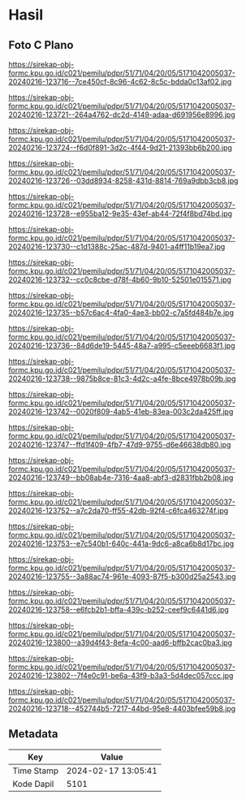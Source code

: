 # Hasil

## Foto C Plano

https://sirekap-obj-formc.kpu.go.id/c021/pemilu/pdpr/51/71/04/20/05/5171042005037-20240216-123716--7ce450cf-8c96-4c62-8c5c-bdda0c13af02.jpg

https://sirekap-obj-formc.kpu.go.id/c021/pemilu/pdpr/51/71/04/20/05/5171042005037-20240216-123721--264a4762-dc2d-4149-adaa-d691956e8996.jpg

https://sirekap-obj-formc.kpu.go.id/c021/pemilu/pdpr/51/71/04/20/05/5171042005037-20240216-123724--f6d0f891-3d2c-4f44-9d21-21393bb6b200.jpg

https://sirekap-obj-formc.kpu.go.id/c021/pemilu/pdpr/51/71/04/20/05/5171042005037-20240216-123726--03dd8934-8258-431d-8814-769a9dbb3cb8.jpg

https://sirekap-obj-formc.kpu.go.id/c021/pemilu/pdpr/51/71/04/20/05/5171042005037-20240216-123728--e955ba12-9e35-43ef-ab44-72f4f8bd74bd.jpg

https://sirekap-obj-formc.kpu.go.id/c021/pemilu/pdpr/51/71/04/20/05/5171042005037-20240216-123730--c1d1388c-25ac-487d-9401-a4ff11b19ea7.jpg

https://sirekap-obj-formc.kpu.go.id/c021/pemilu/pdpr/51/71/04/20/05/5171042005037-20240216-123732--cc0c8cbe-d78f-4b60-9b10-52501e015571.jpg

https://sirekap-obj-formc.kpu.go.id/c021/pemilu/pdpr/51/71/04/20/05/5171042005037-20240216-123735--b57c6ac4-4fa0-4ae3-bb02-c7a5fd484b7e.jpg

https://sirekap-obj-formc.kpu.go.id/c021/pemilu/pdpr/51/71/04/20/05/5171042005037-20240216-123736--84d6de19-5445-48a7-a995-c5eeeb6683f1.jpg

https://sirekap-obj-formc.kpu.go.id/c021/pemilu/pdpr/51/71/04/20/05/5171042005037-20240216-123738--9875b8ce-81c3-4d2c-a4fe-8bce4978b09b.jpg

https://sirekap-obj-formc.kpu.go.id/c021/pemilu/pdpr/51/71/04/20/05/5171042005037-20240216-123742--0020f809-4ab5-41eb-83ea-003c2da425ff.jpg

https://sirekap-obj-formc.kpu.go.id/c021/pemilu/pdpr/51/71/04/20/05/5171042005037-20240216-123747--ffd1f409-4fb7-47d9-9755-d6e46638db80.jpg

https://sirekap-obj-formc.kpu.go.id/c021/pemilu/pdpr/51/71/04/20/05/5171042005037-20240216-123749--bb08ab4e-7316-4aa8-abf3-d2831fbb2b08.jpg

https://sirekap-obj-formc.kpu.go.id/c021/pemilu/pdpr/51/71/04/20/05/5171042005037-20240216-123752--a7c2da70-ff55-42db-92f4-c6fca463274f.jpg

https://sirekap-obj-formc.kpu.go.id/c021/pemilu/pdpr/51/71/04/20/05/5171042005037-20240216-123753--e7c540b1-640c-441a-9dc6-a8ca6b8d17bc.jpg

https://sirekap-obj-formc.kpu.go.id/c021/pemilu/pdpr/51/71/04/20/05/5171042005037-20240216-123755--3a88ac74-961e-4093-87f5-b300d25a2543.jpg

https://sirekap-obj-formc.kpu.go.id/c021/pemilu/pdpr/51/71/04/20/05/5171042005037-20240216-123758--e6fcb2b1-bffa-439c-b252-ceef9c6441d6.jpg

https://sirekap-obj-formc.kpu.go.id/c021/pemilu/pdpr/51/71/04/20/05/5171042005037-20240216-123800--a39d4f43-8efa-4c00-aad6-bffb2cac0ba3.jpg

https://sirekap-obj-formc.kpu.go.id/c021/pemilu/pdpr/51/71/04/20/05/5171042005037-20240216-123802--7f4e0c91-be6a-43f9-b3a3-5d4dec057ccc.jpg

https://sirekap-obj-formc.kpu.go.id/c021/pemilu/pdpr/51/71/04/20/05/5171042005037-20240216-123718--452744b5-7217-44bd-95e8-4403bfee59b8.jpg


## Metadata

| Key        | Value               |
| ---------- | ------------------- |
| Time Stamp | 2024-02-17 13:05:41 |
| Kode Dapil | 5101                |



